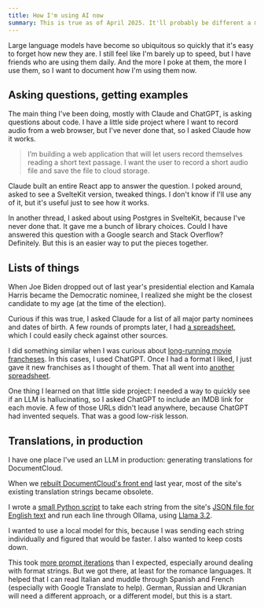 ```yaml
---
title: How I'm using AI now
summary: This is true as of April 2025. It'll probably be different a month from now, and definitely a year from now.
---
```


Large language models have become so ubiquitous so quickly that it's easy to forget how new they are. I still feel like I'm barely up to speed, but I have friends who are using them daily. And the more I poke at them, the more I use them, so I want to document how I'm using them now.

## Asking questions, getting examples

The main thing I've been doing, mostly with Claude and ChatGPT, is asking questions about code. I have a little side project where I want to record audio from a web browser, but I've never done that, so I asked Claude how it works.

> I’m building a web application that will let users record themselves reading a short text passage. I want the user to record a short audio file and save the file to cloud storage.

Claude built an entire React app to answer the question. I poked around, asked to see a SvelteKit version, tweaked things. I don't know if I'll use any of it, but it's useful just to see how it works.

In another thread, I asked about using Postgres in SvelteKit, because I've never done that. It gave me a bunch of library choices. Could I have answered this question with a Google search and Stack Overflow? Definitely. But this is an easier way to put the pieces together.

## Lists of things

When Joe Biden dropped out of last year's presidential election and Kamala Harris became the Democratic nominee, I realized she might be the closest candidate to my age (at the time of the election).

Curious if this was true, I asked Claude for a list of all major party nominees and dates of birth. A few rounds of prompts later, I had [a spreadsheet](https://docs.google.com/spreadsheets/d/1e1e2NVWa6oyxJd7pmOuzdrjYFjUK20gmLNJqB7MmREU/edit?gid=0#gid=0), which I could easily check against other sources.

I did something similar when I was curious about [long-running movie francheses](https://chatgpt.com/c/f98431e9-53f1-429b-b15d-5b4fd09a496f). In this cases, I used ChatGPT. Once I had a format I liked, I just gave it new franchises as I thought of them. That all went into [another spreadsheet](https://docs.google.com/spreadsheets/d/1-aQKtCux1y_cUAi8fowWuf19UPDNFEDv1WTJFEq0OqY/edit?gid=0#gid=0).

One thing I learned on that little side project: I needed a way to quickly see if an LLM is hallucinating, so I asked ChatGPT to include an IMDB link for each movie. A few of those URLs didn't lead anywhere, because ChatGPT had invented sequels. That was a good low-risk lesson.

## Translations, in production

I have one place I've used an LLM in production: generating translations for DocumentCloud.

When we [rebuilt DocumentCloud's front end](https://www.muckrock.com/news/archives/2024/oct/08/a-new-documentcloud-is-coming-try-it-now/) last year, most of the site's existing translation strings became obsolete.

I wrote a [small Python script](https://github.com/MuckRock/documentcloud-frontend/blob/main/utility/translate.py) to take each string from the site's [JSON file for English text](https://github.com/MuckRock/documentcloud-frontend/blob/main/src/langs/json/en.json) and run each line through Ollama, using [Llama 3.2](https://ollama.com/library/llama3.2).

I wanted to use a local model for this, because I was sending each string individually and figured that would be faster. I also wanted to keep costs down.

This took [more prompt iterations](https://github.com/MuckRock/documentcloud-frontend/commits/main/utility/translate.py) than I expected, especially around dealing with format strings. But we got there, at least for the romance languages. It helped that I can read Italian and muddle through Spanish and French (especially with Google Translate to help). German, Russian and Ukranian will need a different approach, or a different model, but this is a start.
